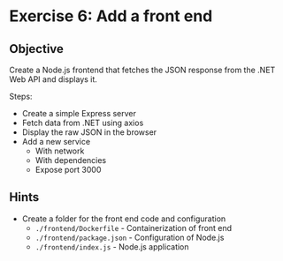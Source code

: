 # Exercise 6: Add a front end

## Objective

Create a Node.js frontend that fetches the JSON response from the .NET Web API and displays it.

Steps:

* Create a simple Express server
* Fetch data from .NET using axios
* Display the raw JSON in the browser
* Add a new service
  * With network
  * With dependencies
  * Expose port 3000

## Hints

* Create a folder for the front end code and configuration
  * `./frontend/Dockerfile` - Containerization of front end
  * `./frontend/package.json` - Configuration of Node.js
  * `./frontend/index.js` - Node.js application
